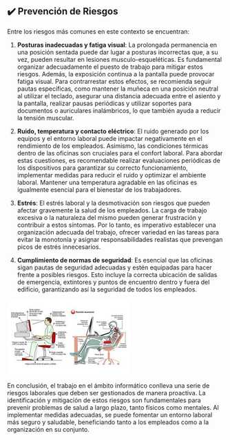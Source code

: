 ## ✔️ Prevención de Riesgos

Entre los riesgos más comunes en este contexto se encuentran:

1. **Posturas inadecuadas y fatiga visual**: La prolongada permanencia en una posición sentada puede dar lugar a posturas incorrectas que, a su vez, pueden resultar en lesiones musculo-esqueléticas. Es fundamental organizar adecuadamente el puesto de trabajo para mitigar estos riesgos. Además, la exposición continua a la pantalla puede provocar fatiga visual. Para contrarrestar estos efectos, se recomienda seguir pautas específicas, como mantener la muñeca en una posición neutral al utilizar el teclado, asegurar una distancia adecuada entre el asiento y la pantalla, realizar pausas periódicas y utilizar soportes para documentos o auriculares inalámbricos, lo que también ayuda a reducir la tensión muscular.

2. **Ruido, temperatura y contacto eléctrico**: El ruido generado por los equipos y el entorno laboral puede impactar negativamente en el rendimiento de los empleados. Asimismo, las condiciones térmicas dentro de las oficinas son cruciales para el confort laboral. Para abordar estas cuestiones, es recomendable realizar evaluaciones periódicas de los dispositivos para garantizar su correcto funcionamiento, implementar medidas para reducir el ruido y optimizar el ambiente laboral. Mantener una temperatura agradable en las oficinas es igualmente esencial para el bienestar de los trabajadores.

3. **Estrés**: El estrés laboral y la desmotivación son riesgos que pueden afectar gravemente la salud de los empleados. La carga de trabajo excesiva o la naturaleza del mismo pueden generar frustración y contribuir a estos síntomas. Por lo tanto, es imperativo establecer una organización adecuada del trabajo, ofrecer variedad en las tareas para evitar la monotonía y asignar responsabilidades realistas que prevengan picos de estrés innecesarios.

4. **Cumplimiento de normas de seguridad**: Es esencial que las oficinas sigan pautas de seguridad adecuadas y estén equipadas para hacer frente a posibles riesgos. Esto incluye la correcta ubicación de salidas de emergencia, extintores y puntos de encuentro dentro y fuera del edificio, garantizando así la seguridad de todos los empleados.

  ![prevencion](img/prevencion1.jpg)

En conclusión, el trabajo en el ámbito informático conlleva una serie de riesgos laborales que deben ser gestionados de manera proactiva. La identificación y mitigación de estos riesgos son fundamentales para prevenir problemas de salud a largo plazo, tanto físicos como mentales. Al implementar medidas adecuadas, se puede fomentar un entorno laboral más seguro y saludable, beneficiando tanto a los empleados como a la organización en su conjunto.

